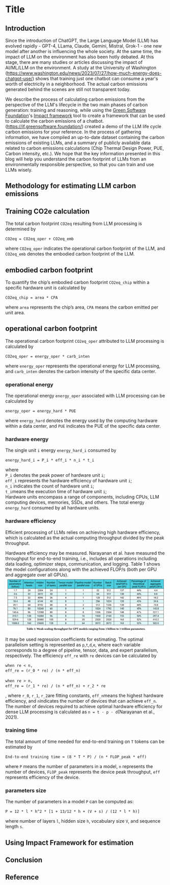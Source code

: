 # Title

## Introduction

Since the introduction of ChatGPT, the Large Language Model (LLM) has evolved rapidly - GPT-4, LLama, Claude, Gemini, Mistral, Grok-1 - one new model after another is influencing the whole society. At the same time, the impact of LLM on the environment has also been hotly debated. At this stage, there are many studies or articles discussing the impact of AI/ML/LLM on the environment. A study at the University of Washington (https://www.washington.edu/news/2023/07/27/how-much-energy-does-chatgpt-use/) shows that training just one chatbot can consume a year's worth of electricity in a neighborhood. The actual carbon emissions generated behind the scenes are still not transparent today.

We describe the process of calculating carbon emissions from the perspective of the LLM's lifecycle in the two main phases of carbon generation: training and reasoning, while using the [Green Software Foundation](https://greensoftware.foundation/)'s [Impact framework](https://greensoftware.foundation/) tool to create a framework that can be used to calculate the carbon emissions of a chatbot. (https://if.greensoftware.foundation/) created a demo of the LLM life cycle carbon emissions for your reference. In the process of gathering information, we have compiled an up-to-date dataset containing the carbon emissions of existing LLMs, and a summary of publicly available data related to carbon emissions calculations (Chip Thermal Design Power, PUE, Carbon intensity, etc.). We hope that the key information presented in this blog will help you understand the carbon footprint of LLMs from an environmentally responsible perspective, so that you can train and use LLMs wisely.


## Methodology for estimating LLM carbon emissions

## Training CO2e calculation

The total carbon footprint ``CO2eq`` resulting from LLM processing is determined by
```
CO2eq = CO2eq_oper + CO2eq_emb
```
where ``CO2eq_oper`` indicates the operational carbon footprint of the LLM,
and ``CO2eq_emb`` denotes the embodied carbon footprint of the LLM.

## embodied carbon footprint
To quantify the chip’s embodied carbon footprint ``CO2eq_chip`` within a specific hardware unit is calculated by
```
CO2eq_chip = area * CPA
```
where ``area`` represents the chip’s area, ``CPA`` means the carbon emitted per unit area.

## operational carbon footprint
The operational carbon footprint ``CO2eq_oper`` attributed to LLM processing is calculated by
```
CO2eq_oper = energy_oper * carb_inten
```
where ``energy_oper`` represents the operational energy for LLM processing, and ``carb_inten`` denotes
the carbon intensity of the specific data center.

### operational energy
The operational energy ``energy_oper`` associated with LLM processing can be calculated by
```
energy_oper = energy_hard * PUE
```
where ``energy_hard`` denotes the energy used by the computing hardware within a data center, and
``PUE`` indicates the PUE of the specific data center.

### hardware energy
The single unit ``i`` energy ``energy_hard_i`` consumed by
```
energy_hard_i = P_i * eff_i * n_i * t_i
```
where  
``P_i`` denotes the peak power of hardware unit ``i``;  
``eff_i`` represents the hardware
efficiency of hardware unit ``i``;  
``n_i`` indicates the count of hardware unit ``i``;  
``t_i``means the execution time of hardware unit ``i``;  
Hardware units encompass a range of components, including CPUs, LLM computing devices, memories, SSDs, and others.
The total energy ``energy_hard`` consumed by all hardware units.

### hardware efficiency
Efficient processing of LLMs relies on achieving high hardware efficiency,
which is calculated as the actual computing throughput divided by the peak throughput.

Hardware efficiency may be measured. Narayanan et al. have measured the throughput for end-to-end training, i.e.,
includes all operations including data loading, optimizer steps, communication, and logging.
Table 1 shows the model configurations along with the achieved FLOP/s (both per GPU and aggregate over all GPUs).
![Table_1](./image/Table_1.png)

It may be used regression coefficients for estimating. The optimal parallelism setting is represented as
``p``,``t``,``d``,``e``, where each variable corresponds to a degree of pipeline, tensor, data, and expert parallelism, respectively.
The efficiency ``eff_re`` with ``re`` devices can be calculated by
```
when re < n,
eff_re = (r_0 * re) / (n * eff_n)

when re > n,
eff_re = (r_1 * re) / (n * eff_n) + r_2 * re
```
, where ``r_0``, ``r_1``, ``r_2``are fitting constants, ``eff_n``means the highest hardware efficiency,
and ``n``indicates the number of devices that can achieve ``eff_n``. The number of devices required to achieve optimal hardware efficiency for dense LLM processing is calculated as
``n = t ⋅ p ⋅ d``(Narayanan et al., 2021).

### training time
The total amount of time needed for end-to-end training on ``T`` tokens can be estimated by
```
End-to-end training time ≈ (8 * T * P) / (n * FLOP_peak * eff)
```
where ``P`` means the number of parameters in a model, ``n`` represents the number of devices,
``FLOP_peak`` represents the device peak throughput, ``eff`` represents efficiency of the device.

### parameters size
The number of parameters in a model ``P`` can be computed as:
```
P = 12 * l * h^2 * [1 + 13/12 * h + (V + s) / (12 * l * h)]
```
where number of layers ``l``, hidden size ``h``, vocabulary size ``V``, and sequence length ``s``.

## Using Impact Framework for estimation

## Conclusion

## Reference
